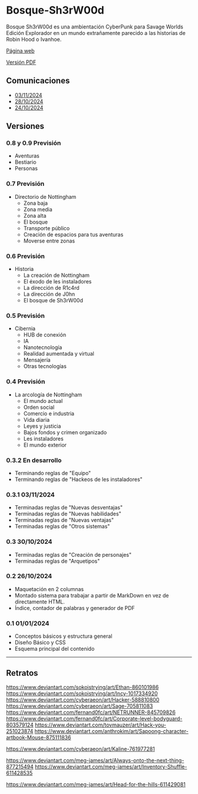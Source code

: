 # Bosque-Sh3rW00d

Bosque Sh3rW00d es una ambientación CyberPunk para Savage Worlds Edición Explorador en un mundo extrañamente parecido a las historias de Robin Hood o Ivanhoe.

[Página web](https://bosque.gwannon.com)

[Versión PDF](https://bosque.gwannon.com/pdf/)

## Comunicaciones

* [03/11/2024](https://x.com/gwannon/status/1853177857385853120)
* [28/10/2024](https://x.com/gwannon/status/1850939298516000832)
* [24/10/2024](https://x.com/gwannon/status/1849562024122122618)

## Versiones

### 0.8 y 0.9 Previsión

* Aventuras
* Bestiario
* Personas

### 0.7 Previsión

* Directorio de Nottingham
  * Zona baja
  * Zona media
  * Zona alta
  * El bosque
  * Transporte público
  * Creación de espacios para tus aventuras
  * Moverse entre zonas

### 0.6 Previsión

* Historia
  * La creación de Nottingham
  * El éxodo de les instaladores
  * La dirección de R1c4rd
  * La dirección de J0hn
  * El bosque de Sh3rW00d

### 0.5 Previsión

* Cibernia
  * HUB de conexión
  * IA
  * Nanotecnología
  * Realidad aumentada y virtual
  * Mensajería
  * Otras tecnologías

### 0.4 Previsión

* La arcología de Nottingham
  * El mundo actual
  * Orden social
  * Comercio e industria
  * Vida diaria
  * Leyes y justicia
  * Bajos fondos y crimen organizado
  * Les instaladores
  * El mundo exterior

### 0.3.2 En desarrollo

* Terminando reglas de "Equipo"
* Terminando reglas de "Hackeos de les instaladores"

### 0.3.1 03/11/2024

* Terminadas reglas de "Nuevas desventajas"
* Terminadas reglas de "Nuevas habilidades"
* Terminadas reglas de "Nuevas ventajas"
* Terminadas reglas de "Otros sistemas"

### 0.3 30/10/2024

* Terminadas reglas de "Creación de personajes"
* Terminadas reglas de "Arquetipos"

### 0.2 26/10/2024

* Maquetación en 2 columnas
* Montado sistema para trabajar a partir de MarkDown en vez de directamente HTML. 
* Índice, contador de palabras y generador de PDF

### 0.1 01/01/2024

* Conceptos básicos y estructura general
* Diseño Básico y CSS
* Esquema principal del contenido

***

## Retratos

https://www.deviantart.com/sokoistrying/art/Ethan-860101986
https://www.deviantart.com/sokoistrying/art/Incy-1017334920
https://www.deviantart.com/cyberaeon/art/Hacker-588810800
https://www.deviantart.com/cyberaeon/art/Sage-705811083
https://www.deviantart.com/fernand0fc/art/NETRUNNER-845709826
https://www.deviantart.com/fernand0fc/art/Corporate-level-bodyguard-803579124
https://www.deviantart.com/tovmauzer/art/Hack-you-251023874
https://www.deviantart.com/anthrokim/art/Sapoong-character-artbook-Mouse-875111836

https://www.deviantart.com/cyberaeon/art/Kaline-761977281


https://www.deviantart.com/meg-james/art/Always-onto-the-next-thing-877215494
https://www.deviantart.com/meg-james/art/Inventory-Shuffle-611428535

https://www.deviantart.com/meg-james/art/Head-for-the-hills-611429081